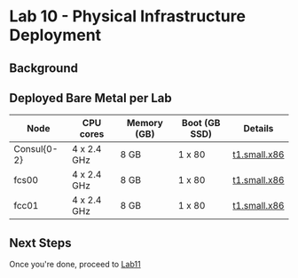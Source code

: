 # Lab 10 - Physical Infrastructure Deployment


## Background


## Deployed Bare Metal per Lab

| Node          | CPU cores      | Memory (GB) | Boot (GB SSD) | Details
|---------------|----------------|-------------|---------------|---------------------------------------------------------------
| Consul{0-2}   | 4 x 2.4 GHz    | 8 GB        | 1 x 80        | [t1.small.x86](https://www.packet.com/cloud/servers/t1-small/)
| fcs00         | 4 x 2.4 GHz    | 8 GB        | 1 x 80        | [t1.small.x86](https://www.packet.com/cloud/servers/t1-small/)
| fcc01         | 4 x 2.4 GHz    | 8 GB        | 1 x 80        | [t1.small.x86](https://www.packet.com/cloud/servers/t1-small/)







## Next Steps

Once you're done, proceed to [Lab11](Lab11.md)